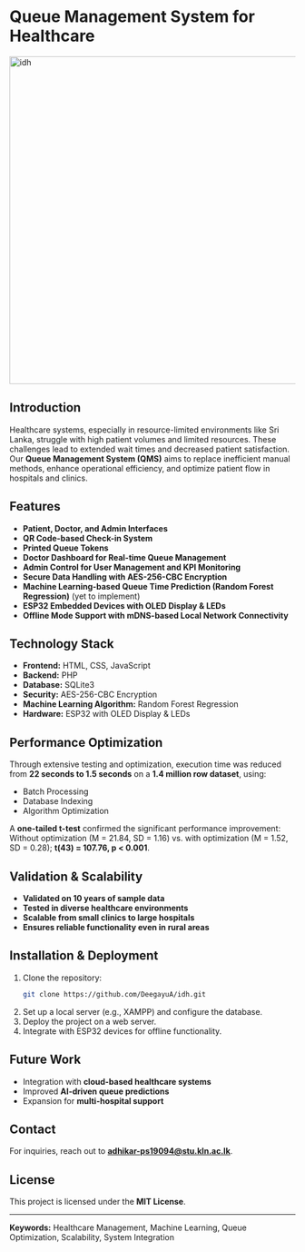 # Queue Management System for Healthcare

<img width="577" alt="idh" src="https://github.com/user-attachments/assets/c9361d70-0eda-404a-8ec2-55d73b3240d9" />

## Introduction
Healthcare systems, especially in resource-limited environments like Sri Lanka, struggle with high patient volumes and limited resources. These challenges lead to extended wait times and decreased patient satisfaction. Our **Queue Management System (QMS)** aims to replace inefficient manual methods, enhance operational efficiency, and optimize patient flow in hospitals and clinics.

## Features
- **Patient, Doctor, and Admin Interfaces**
- **QR Code-based Check-in System**
- **Printed Queue Tokens**
- **Doctor Dashboard for Real-time Queue Management**
- **Admin Control for User Management and KPI Monitoring**
- **Secure Data Handling with AES-256-CBC Encryption**
- **Machine Learning-based Queue Time Prediction (Random Forest Regression)** (yet to implement) 
- **ESP32 Embedded Devices with OLED Display & LEDs**
- **Offline Mode Support with mDNS-based Local Network Connectivity**

## Technology Stack
- **Frontend:** HTML, CSS, JavaScript
- **Backend:** PHP
- **Database:** SQLite3
- **Security:** AES-256-CBC Encryption
- **Machine Learning Algorithm:** Random Forest Regression
- **Hardware:** ESP32 with OLED Display & LEDs

## Performance Optimization
Through extensive testing and optimization, execution time was reduced from **22 seconds to 1.5 seconds** on a **1.4 million row dataset**, using:
- Batch Processing
- Database Indexing
- Algorithm Optimization

A **one-tailed t-test** confirmed the significant performance improvement:  
Without optimization (M = 21.84, SD = 1.16) vs. with optimization (M = 1.52, SD = 0.28); **t(43) = 107.76, p < 0.001**.

## Validation & Scalability
- **Validated on 10 years of sample data**
- **Tested in diverse healthcare environments**
- **Scalable from small clinics to large hospitals**
- **Ensures reliable functionality even in rural areas**

## Installation & Deployment
1. Clone the repository:
   ```sh
   git clone https://github.com/DeegayuA/idh.git
   ```
2. Set up a local server (e.g., XAMPP) and configure the database.
3. Deploy the project on a web server.
4. Integrate with ESP32 devices for offline functionality.

## Future Work
- Integration with **cloud-based healthcare systems**
- Improved **AI-driven queue predictions**
- Expansion for **multi-hospital support**

## Contact
For inquiries, reach out to **[adhikar-ps19094@stu.kln.ac.lk](mailto:adhikar-ps19094@stu.kln.ac.lk)**.

## License
This project is licensed under the **MIT License**.

---
**Keywords:** Healthcare Management, Machine Learning, Queue Optimization, Scalability, System Integration
